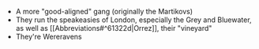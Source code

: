 - A more "good-aligned" gang (originally the Martikovs)
- They run the speakeasies of London, especially the Grey and Bluewater, as well as [[Abbreviations#^61322d|Orrez]], their "vineyard"
- They're Wereravens